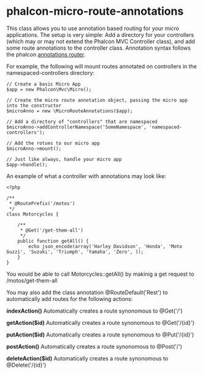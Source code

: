 # phalcon-micro-route-annotations

This class allows you to use annotation based routing for your micro applications. The setup is very simple: Add a directory for your controllers (which may or may not extend the Phalcon MVC Controller class), and add some route annotations to the controller class. Annotation syntax follows the phalcon [annotations router](https://docs.phalconphp.com/en/latest/reference/routing.html#annotations-router).

For example, the following will mount routes annotated on controllers in the namespaced-controllers directory:

```
// Create a basic Micro App
$app = new Phalcon\Mvc\Micro();

// Create the micro route annotation object, passing the micro app into the constructor
$microAnno = new \MicroRouteAnnotations($app);

// Add a directory of "controllers" that are namespaced
$microAnno->addControllerNamespace('SomeNamespace', 'namespaced-controllers');

// Add the rotues to our micro app
$microAnno->mount();

// Just like always, handle your micro app
$app->handle();
```

An example of what a controller with annotations may look like:

```
<?php

/**
 * @RoutePrefix('/motos')
 */
class Motorcycles {

	/**
	 * @Get('/get-them-all')
	 */
	public function getAll() {
		echo json_encode(array('Harley Davidson', 'Honda', 'Moto Guzzi', 'Suzuki', 'Triumph', 'Yamaha', 'Zero', ));
	}
}
```

You would be able to call Motorcycles::getAll() by makinig a get request to /motos/get-them-all

You may also add the class annotation @RouteDefault('Rest') to automatically add routes for the following actions:

**indexAction()**
Automatically creates a route synonomous to @Get('/')

**getAction($id)**
Automatically creates a route synonomous to @Get('/{id}')

**putAction($id)**
Automatically creates a route synonomous to @Put('/{id}')

**postAction()**
Automatically creates a route synonomous to @Post('/')

**deleteAction($id)**
Automatically creates a route synonomous to @Delete('/{id}')
